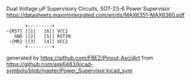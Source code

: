 Dual Voltage μP Supervisory Circuits, SOT-23-6
Power Supervisor
https://datasheets.maximintegrated.com/en/ds/MAX6351-MAX6360.pdf


	       +---------+
	~{RST} |[1]   [6]| VCC1
	   GND |[2]   [5]| RSTIN
	 ~{MR} |[3]   [4]| VCC2
	       +---------+


generated by https://github.com/FBEZ/Pinout-AsciiArt from https://github.com/ask6483/kicad-symbols/blob/master/Power_Supervisor.kicad_sym